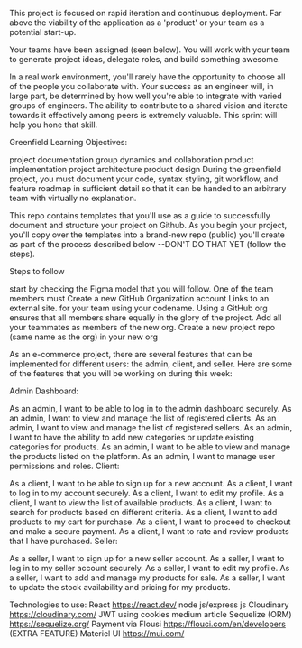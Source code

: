 This project is focused on rapid iteration and continuous deployment. Far above the viability of the application as a 'product' or your team as a potential start-up.

Your teams have been assigned (seen below). You will work with your team to generate project ideas, delegate roles, and build something awesome.

In a real work environment, you'll rarely have the opportunity to choose all of the people you collaborate with. Your success as an engineer will, in large part, be determined by how well you're able to integrate with varied groups of engineers. The ability to contribute to a shared vision and iterate towards it effectively among peers is extremely valuable. This sprint will help you hone that skill.

Greenfield Learning Objectives:

project documentation
group dynamics and collaboration
product implementation
project architecture
product design
During the greenfield project, you must document your code, syntax styling, git workflow, and feature roadmap in sufficient detail so that it can be handed to an arbitrary team with virtually no explanation.

This repo contains templates that you'll use as a guide to successfully document and structure your project on Github. As you begin your project, you'll copy over the templates into a brand-new repo (public) you'll create as part of the process described below --DON'T DO THAT YET (follow the steps).


Steps to follow

start by checking the Figma model that you will follow.
One of the team members must Create a new GitHub Organization account  Links to an external site. for your team using your codename. Using a GitHub org ensures that all members share equally in the glory of the project.
 Add all your teammates as members of the new org.
 Create a new project repo (same name as the org) in your new org

As an e-commerce project, there are several features that can be implemented for different users: the admin, client, and seller. Here are some of the features that you will be working on during this week:

Admin Dashboard:

As an admin, I want to be able to log in to the admin dashboard securely.
As an admin, I want to view and manage the list of registered clients.
As an admin, I want to view and manage the list of registered sellers.
As an admin, I want to have the ability to add new categories or update existing categories for products.
As an admin, I want to be able to view and manage the products listed on the platform.
As an admin, I want to manage user permissions and roles.
Client:

As a client, I want to be able to sign up for a new account.
As a client, I want to log in to my account securely.
As a client, I want to edit my profile.
As a client, I want to view the list of available products.
As a client, I want to search for products based on different criteria.
As a client, I want to add products to my cart for purchase.
As a client, I want to proceed to checkout and make a secure payment.
As a client, I want to rate and review products that I have purchased.
Seller:

As a seller, I want to sign up for a new seller account.
As a seller, I want to log in to my seller account securely.
As a seller, I want to edit my profile.
As a seller, I want to add and manage my products for sale.
As a seller, I want to update the stock availability and pricing for my products.

 
Technologies to use:
React https://react.dev/
node js/express js
Cloudinary https://cloudinary.com/
JWT using cookies medium article
Sequelize (ORM) https://sequelize.org/
Payment via Flousi https://flouci.com/en/developers (EXTRA FEATURE)
Materiel UI https://mui.com/
